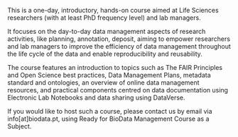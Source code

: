 This is a one-day, introductory, hands-on course aimed at Life Sciences researchers (with at least PhD frequency level) and lab managers.

It focuses on the day-to-day data management aspects of research activities, like planning, annotation, deposit, aiming to empower researchers and lab managers to improve the efficiency of data management throughout the life cycle of the data and enable reproducibility and reusability.

The course features an introduction to topics such as The FAIR Principles and Open Science best practices, Data Management Plans, metadata standard and ontologies, an overview of online data management resources, and practical components centred on data documentation using Electronic Lab Notebooks and data sharing using DataVerse.

If you would like to host such a course, please contact us by email via info[at]biodata.pt, using Ready for BioData Management Course as a Subject.
